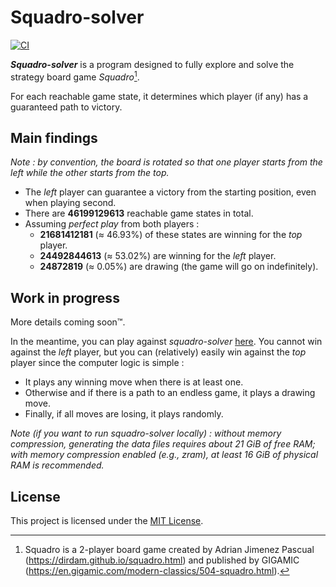 # Squadro-solver
[![CI](https://github.com/ndeineko/squadro-solver/actions/workflows/main.yml/badge.svg)](https://github.com/ndeineko/squadro-solver/actions/workflows/main.yml)

***Squadro-solver*** is a program designed to fully explore and solve the strategy board game *Squadro*[^1].

For each reachable game state, it determines which player (if any) has a guaranteed path to victory.

## Main findings

*Note : by convention, the board is rotated so that one player starts from the left while the other starts from the top.*

- The *left* player can guarantee a victory from the starting position, even when playing second.
- There are **46199129613** reachable game states in total.
- Assuming *perfect play* from both players :
  - **21681412181** (≈ 46.93%) of these states are winning for the *top* player.
  - **24492844613** (≈ 53.02%) are winning for the *left* player.
  - **24872819** (≈ 0.05%) are drawing (the game will go on indefinitely).

## Work in progress

More details coming soon™.

In the meantime, you can play against *squadro-solver* [here](https://squadro-solver.netlify.app/). You cannot win against  the *left* player, but you can (relatively) easily win against the *top* player since the computer logic is simple :
- It plays any winning move when there is at least one.
- Otherwise and if there is a path to an endless game, it plays a drawing move.
- Finally, if all moves are losing, it plays randomly.

*Note (if you want to run squadro-solver locally) : without memory compression, generating the data files requires about 21 GiB of free RAM; with memory compression enabled (e.g., zram), at least 16 GiB of physical RAM is recommended.*

## License

This project is licensed under the [MIT License](LICENSE).

[^1]: Squadro is a 2-player board game created by Adrian Jimenez Pascual (https://dirdam.github.io/squadro.html) and published by GIGAMIC (https://en.gigamic.com/modern-classics/504-squadro.html).
